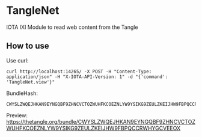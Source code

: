 # TangleNet
IOTA IXI Module to read web content from the Tangle

## How to use
Use curl:
```
curl http://localhost:14265/ -X POST -H "Content-Type: application/json" -H "X-IOTA-API-Version: 1" -d "{'command': 'TangleNet.view'}"
```
BundleHash:
```
CWYSLZWQEJHKAN9EYNGQBF9ZHNCVCTOZWUHFKCOEZNLYW9YSIKG9ZEULZKEIJHW9FBPQCCRWHYGCVEEOX
```
Preview:
https://thetangle.org/bundle/CWYSLZWQEJHKAN9EYNGQBF9ZHNCVCTOZWUHFKCOEZNLYW9YSIKG9ZEULZKEIJHW9FBPQCCRWHYGCVEEOX
